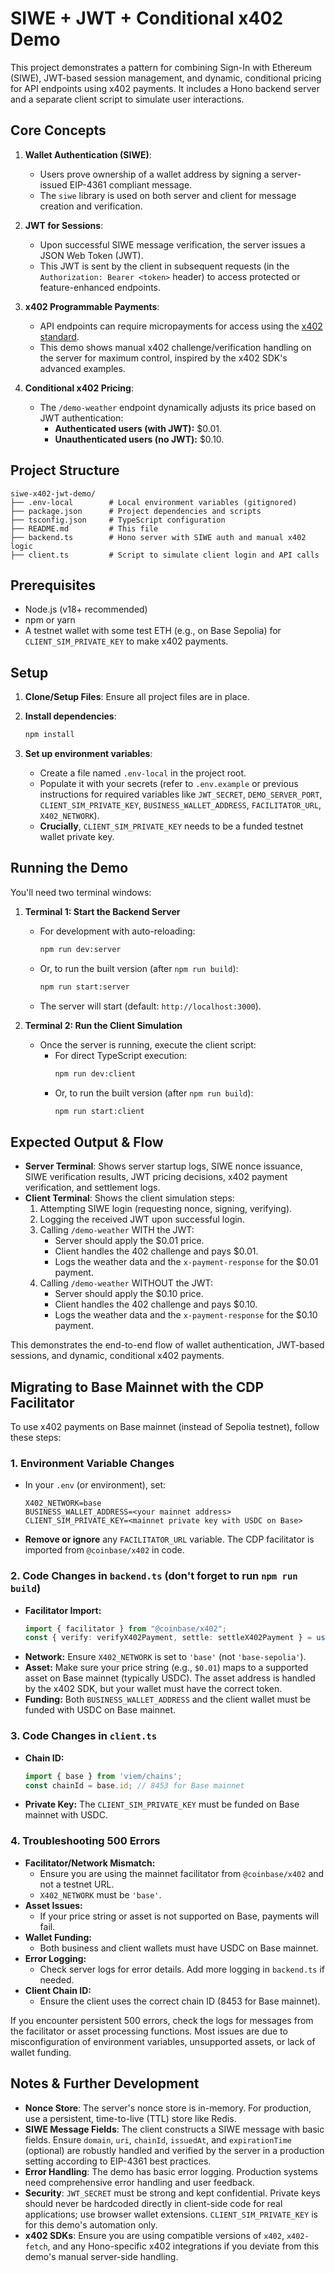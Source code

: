 # SIWE + JWT + Conditional x402 Demo

This project demonstrates a pattern for combining Sign-In with Ethereum (SIWE), JWT-based session management, and dynamic, conditional pricing for API endpoints using x402 payments. It includes a Hono backend server and a separate client script to simulate user interactions.

## Core Concepts

1.  **Wallet Authentication (SIWE)**:
    *   Users prove ownership of a wallet address by signing a server-issued EIP-4361 compliant message.
    *   The `siwe` library is used on both server and client for message creation and verification.

2.  **JWT for Sessions**:
    *   Upon successful SIWE message verification, the server issues a JSON Web Token (JWT).
    *   This JWT is sent by the client in subsequent requests (in the `Authorization: Bearer <token>` header) to access protected or feature-enhanced endpoints.

3.  **x402 Programmable Payments**:
    *   API endpoints can require micropayments for access using the [x402 standard](https://x402.dev).
    *   This demo shows manual x402 challenge/verification handling on the server for maximum control, inspired by the x402 SDK's advanced examples.

4.  **Conditional x402 Pricing**:
    *   The `/demo-weather` endpoint dynamically adjusts its price based on JWT authentication:
        *   **Authenticated users (with JWT):** $0.01.
        *   **Unauthenticated users (no JWT):** $0.10.

## Project Structure

```
siwe-x402-jwt-demo/
├── .env-local        # Local environment variables (gitignored)
├── package.json      # Project dependencies and scripts
├── tsconfig.json     # TypeScript configuration
├── README.md         # This file
├── backend.ts        # Hono server with SIWE auth and manual x402 logic
├── client.ts         # Script to simulate client login and API calls
```

## Prerequisites

*   Node.js (v18+ recommended)
*   npm or yarn
*   A testnet wallet with some test ETH (e.g., on Base Sepolia) for `CLIENT_SIM_PRIVATE_KEY` to make x402 payments.

## Setup

1.  **Clone/Setup Files**: Ensure all project files are in place.

2.  **Install dependencies**:
    ```bash
    npm install
    ```

3.  **Set up environment variables**:
    *   Create a file named `.env-local` in the project root.
    *   Populate it with your secrets (refer to `.env.example` or previous instructions for required variables like `JWT_SECRET`, `DEMO_SERVER_PORT`, `CLIENT_SIM_PRIVATE_KEY`, `BUSINESS_WALLET_ADDRESS`, `FACILITATOR_URL`, `X402_NETWORK`).
    *   **Crucially**, `CLIENT_SIM_PRIVATE_KEY` needs to be a funded testnet wallet private key.

## Running the Demo

You'll need two terminal windows:

1.  **Terminal 1: Start the Backend Server**
    *   For development with auto-reloading:
        ```bash
        npm run dev:server
        ```
    *   Or, to run the built version (after `npm run build`):
        ```bash
        npm run start:server
        ```
    *   The server will start (default: `http://localhost:3000`).

2.  **Terminal 2: Run the Client Simulation**
    *   Once the server is running, execute the client script:
        *   For direct TypeScript execution:
            ```bash
            npm run dev:client
            ```
        *   Or, to run the built version (after `npm run build`):
            ```bash
            npm run start:client
            ```

## Expected Output & Flow

*   **Server Terminal**: Shows server startup logs, SIWE nonce issuance, SIWE verification results, JWT pricing decisions, x402 payment verification, and settlement logs.
*   **Client Terminal**: Shows the client simulation steps:
    1.  Attempting SIWE login (requesting nonce, signing, verifying).
    2.  Logging the received JWT upon successful login.
    3.  Calling `/demo-weather` WITH the JWT:
        *   Server should apply the $0.01 price.
        *   Client handles the 402 challenge and pays $0.01.
        *   Logs the weather data and the `x-payment-response` for the $0.01 payment.
    4.  Calling `/demo-weather` WITHOUT the JWT:
        *   Server should apply the $0.10 price.
        *   Client handles the 402 challenge and pays $0.10.
        *   Logs the weather data and the `x-payment-response` for the $0.10 payment.

This demonstrates the end-to-end flow of wallet authentication, JWT-based sessions, and dynamic, conditional x402 payments.

## Migrating to Base Mainnet with the CDP Facilitator

To use x402 payments on Base mainnet (instead of Sepolia testnet), follow these steps:

### 1. Environment Variable Changes

- In your `.env` (or environment), set:
  ```
  X402_NETWORK=base
  BUSINESS_WALLET_ADDRESS=<your mainnet address>
  CLIENT_SIM_PRIVATE_KEY=<mainnet private key with USDC on Base>
  ```
- **Remove or ignore** any `FACILITATOR_URL` variable. The CDP facilitator is imported from `@coinbase/x402` in code.

### 2. Code Changes in `backend.ts` (don't forget to run `npm run build`)

- **Facilitator Import:**
  ```ts
  import { facilitator } from "@coinbase/x402";
  const { verify: verifyX402Payment, settle: settleX402Payment } = useFacilitator(facilitator);
  ```
- **Network:**
  Ensure `X402_NETWORK` is set to `'base'` (not `'base-sepolia'`).
- **Asset:**
  Make sure your price string (e.g., `$0.01`) maps to a supported asset on Base mainnet (typically USDC). The asset address is handled by the x402 SDK, but your wallet must have the correct token.
- **Funding:**
  Both `BUSINESS_WALLET_ADDRESS` and the client wallet must be funded with USDC on Base mainnet.

### 3. Code Changes in `client.ts`

- **Chain ID:**
  ```ts
  import { base } from 'viem/chains';
  const chainId = base.id; // 8453 for Base mainnet
  ```
- **Private Key:**
  The `CLIENT_SIM_PRIVATE_KEY` must be funded on Base mainnet with USDC.

### 4. Troubleshooting 500 Errors

- **Facilitator/Network Mismatch:**
  - Ensure you are using the mainnet facilitator from `@coinbase/x402` and not a testnet URL.
  - `X402_NETWORK` must be `'base'`.
- **Asset Issues:**
  - If your price string or asset is not supported on Base, payments will fail.
- **Wallet Funding:**
  - Both business and client wallets must have USDC on Base mainnet.
- **Error Logging:**
  - Check server logs for error details. Add more logging in `backend.ts` if needed.
- **Client Chain ID:**
  - Ensure the client uses the correct chain ID (8453 for Base mainnet).

If you encounter persistent 500 errors, check the logs for messages from the facilitator or asset processing functions. Most issues are due to misconfiguration of environment variables, unsupported assets, or lack of wallet funding.

## Notes & Further Development

*   **Nonce Store**: The server's nonce store is in-memory. For production, use a persistent, time-to-live (TTL) store like Redis.
*   **SIWE Message Fields**: The client constructs a SIWE message with basic fields. Ensure `domain`, `uri`, `chainId`, `issuedAt`, and `expirationTime` (optional) are robustly handled and verified by the server in a production setting according to EIP-4361 best practices.
*   **Error Handling**: The demo has basic error logging. Production systems need comprehensive error handling and user feedback.
*   **Security**: `JWT_SECRET` must be strong and kept confidential. Private keys should never be hardcoded directly in client-side code for real applications; use browser wallet extensions. `CLIENT_SIM_PRIVATE_KEY` is for this demo's automation only.
*   **x402 SDKs**: Ensure you are using compatible versions of `x402`, `x402-fetch`, and any Hono-specific x402 integrations if you deviate from this demo's manual server-side handling.
